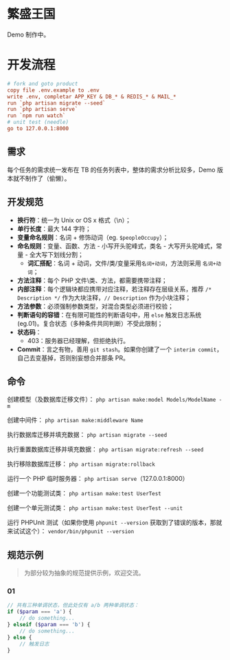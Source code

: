 # 繁盛王国

Demo 制作中。

# 开发流程

```ini
# fork and goto product
copy file .env.example to .env
write .env, completar APP_KEY & DB_* & REDIS_* & MAIL_*
run `php artisan migrate --seed`
run `php artisan serve`
run `npm run watch`
# unit test (needle)
go to 127.0.0.1:8000
```

## 需求

每个任务的需求统一发布在 TB 的任务列表中，整体的需求分析比较多，Demo 版本就不制作了（偷懒）。

## 开发规范

 - **换行符**：统一为 Unix or OS x 格式（\n）；
 - **单行长度**：最大 144 字符；
 - **变量命名规则**：名词 + 修饰动词（eg. `$peopleOccupy`）；
 - **命名规则**：变量、函数、方法 - 小写开头驼峰式，类名 - 大写开头驼峰式，常量 - 全大写下划线分割；
     - **词汇搭配**：名词 + 动词，文件/类/变量采用`名词+动词`，方法则采用 `名词+动词`；
 - **方法注释**：每个 PHP 文件\类、方法，都需要携带注释；
 - **内部注释**：每个逻辑块都应携带对应注释，若注释存在层级关系，推荐 `/* Description */` 作为大块注释，`// Description` 作为小块注释；
 - **方法参数**：必须强制参数类型，对混合类型必须进行校验；
 - **判断语句的容错**：在有限可能性的判断语句中，用 `else` 触发日志系统(eg.01)。复合状态（多种条件共同判断）不受此限制；
 - **状态码**：
     - 403：服务器已经理解，但拒绝执行。
 - **Commit**：言之有物，善用 `git stash`。如果你创建了一个 `interim commit`，自己去变基掉，否则别妄想合并那条 PR。

## 命令

创建模型（及数据库迁移文件）：
`php artisan make:model Models/ModelName -m`

创建中间件：
`php artisan make:middleware Name`

执行数据库迁移并填充数据：
`php artisan migrate --seed`

执行重置数据库迁移并填充数据：
`php artisan migrate:refresh --seed`

执行移除数据库迁移：
`php artisan migrate:rollback`

运行一个 PHP 临时服务器：
`php artisan serve`（127.0.0.1:8000）

创建一个功能测试类：
`php artisan make:test UserTest`

创建一个单元测试类：
`php artisan make:test UserTest --unit`

运行 PHPUnit 测试（如果你使用 `phpunit --version` 获取到了错误的版本，那就来试试这个）：
`vendor/bin/phpunit --version`

## 规范示例

> 为部分较为抽象的规范提供示例，欢迎交流。

### 01

```php
// 共有三种单调状态，但此处仅有 a/b 两种单调状态：
if ($param === 'a') {
    // do something...
} elseif ($param === 'b') {
    // do something...
} else {
    // 触发日志
}
```
